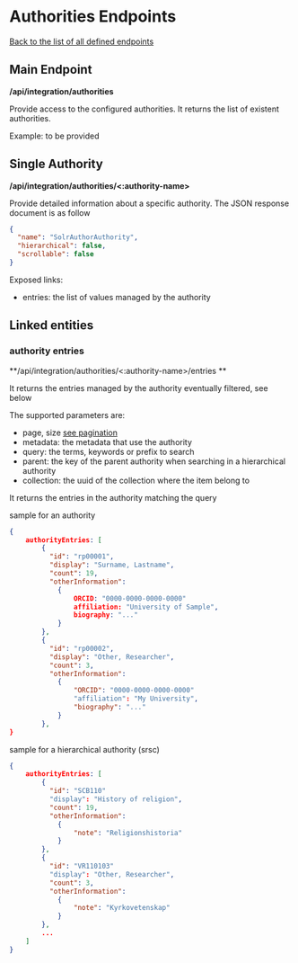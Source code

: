 # Authorities Endpoints
[Back to the list of all defined endpoints](endpoints.md)

## Main Endpoint
**/api/integration/authorities**   

Provide access to the configured authorities. It returns the list of existent authorities.

Example: to be provided

## Single Authority
**/api/integration/authorities/<:authority-name>**

Provide detailed information about a specific authority. The JSON response document is as follow
```json
{
  "name": "SolrAuthorAuthority",
  "hierarchical": false,
  "scrollable": false
}
```

Exposed links:
* entries: the list of values managed by the authority

## Linked entities
### authority entries
**/api/integration/authorities/<:authority-name>/entries **

It returns the entries managed by the authority eventually filtered, see below 

The supported parameters are:
* page, size [see pagination](README.md#Pagination)
* metadata: the metadata that use the authority
* query: the terms, keywords or prefix to search
* parent: the key of the parent authority when searching in a hierarchical authority 
* collection: the uuid of the collection where the item belong to

It returns the entries in the authority matching the query

sample for an authority 
```json
{
	authorityEntries: [
		{
		  "id": "rp00001",
		  "display": "Surname, Lastname",
		  "count": 19,
		  "otherInformation": 
		  	{
		    	ORCID: "0000-0000-0000-0000"
		      	affiliation: "University of Sample",
		      	biography: "..."
		    }
	    },
	    {
		  "id": "rp00002",
		  "display": "Other, Researcher",
		  "count": 3,
		  "otherInformation": 
		  	{
		    	"ORCID": "0000-0000-0000-0000"
		      	"affiliation": "My University",
		      	"biography": "..."
		    }
	    },
}
```

sample for a hierarchical authority  (srsc)
```json
{
	authorityEntries: [
		{
		  "id": "SCB110"
		  "display": "History of religion",
		  "count": 19,
		  "otherInformation": 
		  	{
		    	"note": "Religionshistoria"
		    }
	    },
	    {
		  "id": "VR110103"
		  "display": "Other, Researcher",
		  "count": 3,
		  "otherInformation": 
		  	{
		    	"note": "Kyrkovetenskap"
		    }
	    },
	    ...
	]
}
```
